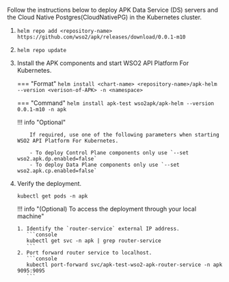 
Follow the instructions below to deploy APK Data Service (DS) servers and the Cloud Native Postgres(CloudNativePG) in the Kubernetes cluster.

1. ``` helm repo add <repository-name> https://github.com/wso2/apk/releases/download/0.0.1-m10 ```

2. ``` helm repo update ```

3.  Install the APK components and start WSO2 API Platform For Kubernetes.

	=== "Format"
		```
		helm install <chart-name> <repository-name>/apk-helm --version <verison-of-APK> -n <namespace>
		```
	
	=== "Command"
		```
		helm install apk-test wso2apk/apk-helm --version 0.0.1-m10 -n apk
		```

	!!! info "Optional"

			If required, use one of the following parameters when starting WSO2 API Platform For Kubernetes.

			- To deploy Control Plane components only use `--set wso2.apk.dp.enabled=false`
			- To deploy Data Plane components only use `--set wso2.apk.cp.enabled=false`

5.  Verify the deployment.

      ```console
      kubectl get pods -n apk
      ```

    !!! info "(Optional) To access the deployment through your local machine"

        1. Identify the `router-service` external IP address.
           ```console
           kubectl get svc -n apk | grep router-service
           ```
        2. Port forward router service to localhost.
           ```console
           kubectl port-forward svc/apk-test-wso2-apk-router-service -n apk 9095:9095
           ```
